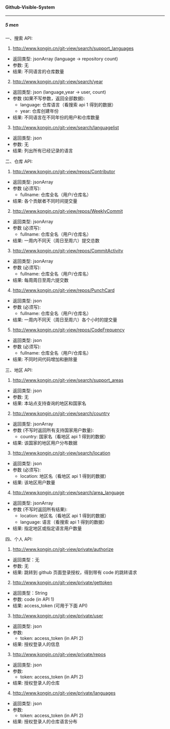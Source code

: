 #### Github-Visible-System
---
##### 5 men

一、搜索 API:
1. http://www.kongin.cn/git-view/search/support_languages
- 返回类型: jsonArray (language -> repository count)
- 参数: 无
- 结果: 不同语言的仓库数量

2. http://www.kongin.cn/git-view/search/year
- 返回类型: json (language,year -> user, count)
- 参数 (如果不写参数，返回全部数据): 
  - language: 仓库语言（看搜索 api 1 得到的数据）
  - year: 仓库创建年份
- 结果: 不同语言在不同年份的用户和仓库数量

3. http://www.kongin.cn/git-view/search/languagelist
- 返回类型: json
- 参数: 无
- 结果: 列出所有已经记录的语言

二、仓库 API:
1. http://www.kongin.cn/git-view/repos/Contributor
- 返回类型: jsonArray
- 参数 (必须写): 
  - fullname: 仓库全名（用户/仓库名）
- 结果: 各个贡献者不同时间提交量

2. http://www.kongin.cn/git-view/repos/WeeklyCommit
- 返回类型: jsonArray
- 参数 (必须写): 
  - fullname: 仓库全名（用户/仓库名）
- 结果: 一周内不同天（周日至周六）提交总数

3. http://www.kongin.cn/git-view/repos/CommitActivity
- 返回类型: jsonArray
- 参数 (必须写): 
  - fullname: 仓库全名（用户/仓库名）
- 结果: 每周周日至周六提交数

4. http://www.kongin.cn/git-view/repos/PunchCard
- 返回类型:  json
- 参数 (必须写): 
  - fullname: 仓库全名（用户/仓库名）
- 结果: 一周内不同天（周日至周六）各个小时的提交量

5. http://www.kongin.cn/git-view/repos/CodeFrequency
- 返回类型:  json
- 参数 (必须写): 
  - fullname: 仓库全名（用户/仓库名）
- 结果: 不同时间代码增加和删除量

三、地区 API:
1. http://www.kongin.cn/git-view/search/support_areas
- 返回类型:  json
- 参数: 无 
- 结果: 本站点支持查询的地区和国家名

2. http://www.kongin.cn/git-view/search/country
- 返回类型:  jsonArray
- 参数 (不写时返回所有支持国家用户数量): 
  - country: 国家名（看地区 api 1 得到的数据）
- 结果: 该国家的地区用户分布数据

3. http://www.kongin.cn/git-view/search/location
- 返回类型:  json
- 参数 (必须写): 
  - location: 地区名（看地区 api 1 得到的数据）
- 结果: 该地区用户数量

4. http://www.kongin.cn/git-view/search/area_language
- 返回类型:  jsonArray
- 参数 (不写时返回所有结果): 
  - location: 地区名（看地区 api 1 得到的数据）
  - language: 语言（看搜索 api 1 得到的数据）
- 结果: 指定地区或指定语言用户数量

四、个人 API:
1. http://www.kongin.cn/git-view/private/authorize
- 返回类型：无
- 参数: 无
- 结果: 跳转到 github 页面登录授权，得到带有 code 的跳转请求

2. http://www.kongin.cn/git-view/private/gettoken
- 返回类型：String
- 参数: code (in API 1)
- 结果: access_token (可用于下面 API)

3. http://www.kongin.cn/git-view/private/user
- 返回类型:  json
- 参数: 
  - token: access_token (in API 2)
- 结果: 授权登录人的信息

3. http://www.kongin.cn/git-view/private/repos
- 返回类型:  json
- 参数: 
  - token: access_token (in API 2)
- 结果: 授权登录人的仓库

4. http://www.kongin.cn/git-view/private/languages
- 返回类型:  json
- 参数: 
  - token: access_token (in API 2)
- 结果: 授权登录人的仓库语言分布